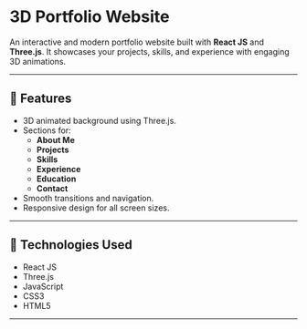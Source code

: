 # 3D Portfolio Website

An interactive and modern portfolio website built with **React JS** and **Three.js**. It showcases your projects, skills, and experience with engaging 3D animations.

---

## 🔹 **Features**
- 3D animated background using Three.js.
- Sections for:
  - **About Me**
  - **Projects**
  - **Skills**
  - **Experience**
  - **Education**
  - **Contact**
- Smooth transitions and navigation.
- Responsive design for all screen sizes.

---

## 🔹 **Technologies Used**
- React JS
- Three.js
- JavaScript
- CSS3
- HTML5

---
